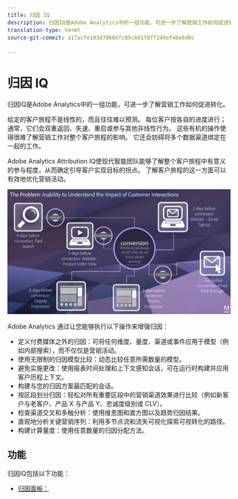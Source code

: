 ```yaml
---
title: 归因 IQ
description: 归因IQ是Adobe Analytics中的一组功能，可进一步了解营销工作如何促进转化。
translation-type: tm+mt
source-git-commit: a17acfe103d70666fc05c601f8ff249ef4be6d8c

---
```



# 归因 IQ

归因IQ是Adobe Analytics中的一组功能，可进一步了解营销工作如何促进转化。

给定的客户旅程不是线性的，而且往往难以预测。 每位客户按各自的进度进行；通常，它们会双重返回、失速、重启或参与其他非线性行为。 这些有机的操作使得很难了解营销工作对整个客户旅程的影响。 它还会妨碍将多个数据渠道绑定在一起的工作。

Adobe Analytics Attribution IQ使现代智能团队能够了解整个客户旅程中有意义的参与程度，从而确定引导客户实现目标的拐点。 了解客户旅程的这一方面可以有效地优化营销活动。

![归因IQ问题](c-panels/attribution/assets/attribution_iq_problem.png)

Adobe Analytics 通过让您能够执行以下操作来增强归因：

* 定义付费媒体之外的归因：可将任何维度、量度、渠道或事件应用于模型（例如内部搜索），而不仅仅是营销活动。
* 使用无限制的归因模型比较：动态比较任意所需数量的模型。
* 避免实施更改：使用报表时间处理和上下文感知会话，可在运行时构建并应用客户历程上下文。
* 构建与您的归因方案最匹配的会话。
* 按区段划分归因：轻松对所有重要区段中的营销渠道效果进行比较（例如新客户与老客户、产品 X 与产品 Y、忠诚度级别或 CLV）。
* 检查渠道交叉和多触分析：使用维恩图和直方图以及趋势归因结果。
* 直观地分析关键营销序列：利用多节点流和流失可视化探索可视转化的路径。
* 构建计算量度：使用任意数量的归因分配方法。

## 功能

归因IQ包括以下功能：

* [归因面板：](c-panels/attribution/attribution.md)
